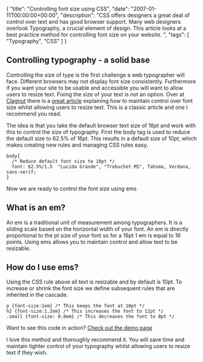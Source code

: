 {
  "title": "Controlling font size using CSS",
  "date": "2007-01-11T00:00:00+00:00",
  "description": "CSS offers designers a great deal of control over text and has good browser support. Many web designers overlook Typography, a crucial element of design. This article looks at a best practice method for controlling font size on your website. ",
  "tags": [
    "Typography",
    "CSS"
  ]
}

## Controlling typography - a solid base

Controlling the size of type is the first challenge a web typographer will face. Different browsers may not display font size consistently. Furthermore if you want your site to be usable and accessible you will want to allow users to resize text. Fixing the size of your text is not an option. Over at [Clagnut][1] there is a [great article][2] explaining how to maintain control over font size whilst allowing users to resize text. This is a classic article and one I recommend you read.

The idea is that you take the default browser text size of 16pt and work with this to control the size of typography. First the body tag is used to reduce the default size to 62.5% of 16pt. This results in a default size of 10pt, which makes creating new rules and managing CSS rules easy. 

    body{ 
      /* Reduce default font size to 10pt */
      font: 62.5%/1.5  "Lucida Grande", "Trebuchet MS", Tahoma, Verdana, sans-serif;
    }

Now we are ready to control the font size using ems

## What is an em?

An em is a traditional unit of measurement among typographers. It is a sliding scale based on the horizontal width of your font. An em is directly proportional to the pt size of your font so for a 16pt 1 em is equal to 16 points. Using ems allows you to maintain control and allow text to be resizable. 

## How do I use ems?

Using the CSS rule above all text is resizable and by default is 10pt. To increase or shrink the font size we define subsequent rules that are inherited in the cascade.  

    p {font-size:1em} /* This keeps the font at 10pt */
    h2 {font-size:1.2em} /* This increases the font to 12pt */
    .small {font-size: 0.8em} /* This decreases the font to 8pt */

Want to see this code in action? [Check out the demo page][3]

I love this method and thoroughly recommend it. You will save time and maintain tighter control of your typography whilst allowing users to resize text if they wish.

 [1]: http://www.clagnut.com
 [2]: http://www.clagnut.com/blog/348/
 [3]: /examples/font-size-css/
